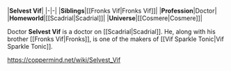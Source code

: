 |**Selvest Vif**|
|-|-|
|**Siblings**|[[Fronks Vif\|Fronks Vif]]|
|**Profession**|Doctor|
|**Homeworld**|[[Scadrial\|Scadrial]]|
|**Universe**|[[Cosmere\|Cosmere]]|

Doctor **Selvest Vif** is a doctor on [[Scadrial\|Scadrial]].
He, along with his brother [[Fronks Vif\|Fronks]], is one of the makers of [[Vif Sparkle Tonic\|Vif Sparkle Tonic]].



https://coppermind.net/wiki/Selvest_Vif